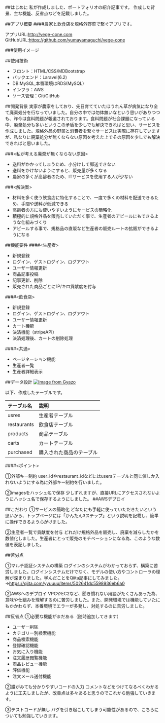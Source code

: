 ##はじめに
私が作成しました、ポートフォリオの紹介記事です。
作成した背景、主な機能、反省点などを記載しました。

##アプリ概要
####農家と飲食店を規格外野菜で繋ぐアプリです。

アプリURL:http://vege-cone.com
GitHubURL:https://github.com/yumayamaguchi/vege-cone

###使用イメージ

##使用技術
+ フロント：HTML/CSS/MDBootstrap
+ バックエンド：Laravel(6.2)
+ DB:MySQL,本番環境はRDS(MySQL)
+ インフラ：AWS
+ ソース管理：Git/GitHub


##開発背景
実家が農家をしており、先日育てていたほうれん草が病気になり全て廃棄処分を行なっていました。自分の中では勿体無いなという思いがありつつも、昨今は食料問題が報道されております。食料問題が社会課題になっている中、廃棄処分も多いというこの矛盾を少しでも解決できればと思い、サービスを作成しました。規格外品の野菜と消費者を繋ぐサービスは実際に存在していますが、私なりに廃棄処分が無くならない原因を考えた上でその原因を少しでも解決できればと思いました。

###<私が考える廃棄が無くならない原因>
+ 送料がかかってしまうため、小分けして郵送できない
+ 送料をかけないようにすると、販売量が多くなる
+ 農家の多くが高齢者のため、ITサービスを使用する人が少ない

###<解決案>
+ 材料を多く使う飲食店に特化することで、一度で多くの材料を配送できるため、手間や送料が低減できる
+ 高齢者の方にも使いやすいようにサービスの簡略化
+ 積極的に規格外品を販売していただく事で、生産者のアピールにもできるような仕組みづくり
+ アピールする事で、規格品の直販など生産者の販売ルートの拡販ができるようになる


##機能要件
####<生産者>
+ 新規登録
+ ログイン、ゲストログイン、ログアウト
+ ユーザー情報更新
+ 商品記事投稿
+ 記事更新、削除
+ 販売された商品ごとに1P/キロ貢献度を付与

####<飲食店>
+ 新規登録
+ ログイン、ゲストログイン、ログアウト
+ ユーザー情報更新
+ カート機能
+ 決済機能（stripeAPI）
+ 決済処理後、カートの削除処理

####<共通>
+ ページネーション機能
+ 生産者一覧
+ 生産者詳細表示

##データ設計
[![Image from Gyazo](https://i.gyazo.com/6e340815acad013f60c5e117117a9449.png)](https://gyazo.com/6e340815acad013f60c5e117117a9449)

以下、作成したテーブルです。

|テーブル名|説明|
|:--|:--|
|usres|生産者テーブル|
|restaurants|飲食店テーブル|
|products|商品テーブル|
|carts|カートテーブル|
|purchased|購入された商品のテーブル|

####<ポイント>

①外部キー制約
user_idやrestaurant_idなどにはusersテーブルと同じ値しか入れないようにする為に外部キー制約を行いました。

②imagesをハッシュ名で保存
少しずれますが、直接URLにアクセスされないようにハッシュ名で保存するようにしました。
##AWSデプロイ

##こだわり
①サービスの簡略化
どなたにも手軽に使っていただきたいという思いから、トップページには「かんたん3ステップ」という説明を記載し、簡単に操作できるよう心がけました。

②生産者一覧で貢献度を付与
どれだけ規格外品を販売し、廃棄を減らしたかを数値化しました。生産者にとって販売のモチベーションになる為、このような数値を表記しました。

##苦労点

①マルチ認証システムの構築
ログインのシステムがわかっておらず、構築に苦労しました。ログインシステムだけでなく、モデルの使い方やコントローラの理解が深まりました。学んだことをQiita記事にしてみました。→https://qiita.com/yyuuuu/items/502641dc5598936eb6a0

②AWSへのデプロイ
VPCやEC2など、聞き慣れない用語がたくさんあった為、意味や仕組みを理解するのに苦労しました。また、開発環境では機能していたにもかかわらず、本番環境でエラーが多発し、対処するのに苦労しました。


##反省点
①必要な機能がまだある（随時追加してきます）

+ ユーザー削除
+ カテゴリー別検索機能
+ 商品検索機能
+ 登録確認機能
+ お気に入り機能
+ 注文履歴閲覧機能
+ 商品レビュー機能
+ 評価機能
+ 注文メール送付機能

②誰がみても分かりやすいコードの入力
コメントなどをつけてなるべくわかるように工夫しましたが、改善点は多々あると思うのでこれから勉強していきます。

③テストコードが無し
バグを引き起こしてしまう可能性があるので、こちらについても勉強していきます。
